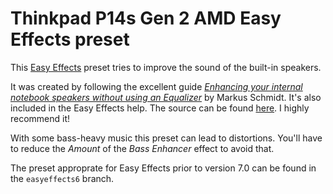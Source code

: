 
# Thinkpad P14s Gen 2 AMD Easy Effects preset

This [Easy Effects](https://github.com/wwmm/easyeffects) preset tries to improve the sound of the built-in speakers.

It was created by following the excellent guide [_Enhancing your internal notebook speakers without using an Equalizer_](https://wwmm.github.io/easyeffects/guide_1.html) by Markus Schmidt. It's also included in the Easy Effects help. The source can be found [here](https://github.com/wwmm/easyeffects/blob/v7.1.0/help/C/guide_1.page). I highly recommend it!

With some bass-heavy music this preset can lead to distortions. You'll have to reduce the _Amount_ of the _Bass Enhancer_ effect to avoid that.

The preset approprate for Easy Effects prior to version 7.0 can be found in the `easyeffects6` branch.
